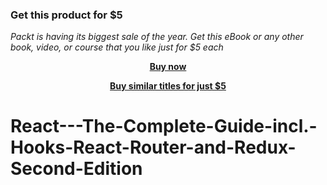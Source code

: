 
### Get this product for $5

<i>Packt is having its biggest sale of the year. Get this eBook or any other book, video, or course that you like just for $5 each</i>


<b><p align='center'>[Buy now](https://packt.link/9781801812603)</p></b>


<b><p align='center'>[Buy similar titles for just $5](https://subscription.packtpub.com/search)</p></b>


# React---The-Complete-Guide-incl.-Hooks-React-Router-and-Redux-Second-Edition

